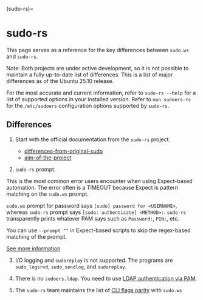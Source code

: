 (sudo-rs)=
# sudo-rs

This page serves as a reference for the key differences between `sudo.ws` and `sudo-rs`.

Note: Both projects are under active development, so it is not possible to maintain a fully up-to-date list of differences. This is a list of major differences as of the Ubuntu 25.10 release.

For the most accurate and current information, refer to
`sudo-rs --help` for a list of supported options in your installed version.
Refer to `man sudoers-rs` for the `/etc/sudoers` configuration options supported by `sudo-rs`.

## Differences

1. Start with the official documentation from the `sudo-rs` project.

   * [differences-from-original-sudo](https://github.com/trifectatechfoundation/sudo-rs#differences-from-original-sudo)
   * [aim-of-the-project](https://github.com/trifectatechfoundation/sudo-rs?tab=readme-ov-file#aim-of-the-project)

2. `sudo-rs` prompt. 

  This is the most common error users encounter when using Expect-based automation. The error often is a TIMEOUT because Expect is pattern matching on the `sudo.ws` prompt.

  `sudo.ws` prompt for password says `[sudo] password for <USERNAME>`, whereas `sudo-rs` prompt says `[sudo: authenticate] <METHOD>:`. `sudo-rs` transparently prints whatever PAM says such as `Password:`, `PIN:`, etc.

  You can use `--prompt ""` in Expect-based scripts to skip the regex-based matching of the prompt.

  [See more information](https://github.com/trifectatechfoundation/sudo-rs/issues/1242)

3. I/O logging and `sudoreplay` is not supported. The programs are `sudo_logsrvd`, `sudo_sendlog`, and `sudoreplay`.

4. There is no `sudoers.ldap`. You need to use [LDAP authentication via PAM](https://github.com/trifectatechfoundation/sudo-rs/issues/445).

5. The `sudo-rs` team maintains the list of [CLI flags parity](https://github.com/trifectatechfoundation/sudo-rs/issues/129) with `sudo.ws`
